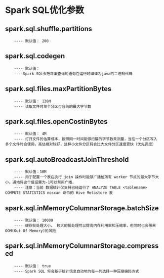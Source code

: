 Spark SQL优化参数
=============

spark.sql.shuffle.partitions
----------
        ---- 默认值： 200

spark.sql.codegen
------------
        ---- 默认值：
        ----Spark SQL会把每条查询的语句在运行时编译为java的二进制代码

spark.sql.files.maxPartitionBytes
-------
        ---- 默认值： 128M
        ---- 读取文件时单个分区可容纳的最大字节数
spark.sql.files.openCostinBytes
--------
        ---- 默认值： 4M
        ---- 打开文件的估算成本，按照同一时间能够扫描的字节数来测量，当往一个分区写入多个文件时会使用，高估相对较好，这样小文件分区将会比大文件分区速度更快（优先调度）

spark.sql.autoBroadcastJoinThreshold
----------
        ---- 默认值：10M
        ---- 用于配置一个表在执行 join 操作时能够广播给所有 worker 节点的最大字节大小，通地将这个值设置为-1可以禁用广播，
        ---- 注意：当前 数据统计仅支持已经运行了 ANALYZE TABLE <tablename> COMPUTE STATISTICS noscan 命令的 Hive Metastore 表

spark.sql.inMemoryColumnarStorage.batchSize
-------
        ---- 默认值： 10000
        ---- 缓存批处理大小， 较大的批处理可以提高内存利用率和压缩率，但同时也会带来 OOM(Out Of Memory)的风险

spark.sql.inMemoryColumnarStorage.compressed
--------------
        ---- 默认值： true
        ---- Spark SQL 将会基于统计信息自动地为每一列选择一种压缩编码方式
